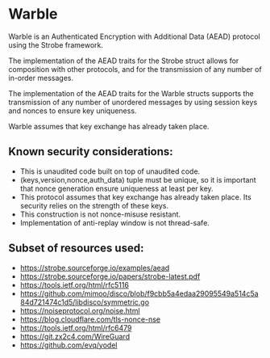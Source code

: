 # Warble

Warble is an Authenticated Encryption with Additional Data (AEAD) protocol 
using the Strobe framework. 

The implementation of the AEAD traits for the Strobe struct allows for composition with other protocols, and for the transmission of any number of in-order messages.

The implementation of the AEAD traits for the Warble structs supports
the transmission of any number of unordered messages by using session keys and
nonces to ensure key uniqueness. 

Warble assumes that key exchange has already taken place.

## Known security considerations:
- This is unaudited code built on top of unaudited code.
- (keys,version,nonce,auth_data) tuple must be unique, so it is important that nonce generation ensure uniqueness at least per key.
- This protocol assumes that key exchange has already taken place. Its security relies on the strength of these keys.
- This construction is not nonce-misuse resistant.
- Implementation of anti-replay window is not thread-safe.

## Subset of resources used:
- https://strobe.sourceforge.io/examples/aead
- https://strobe.sourceforge.io/papers/strobe-latest.pdf
- https://tools.ietf.org/html/rfc5116
- https://github.com/mimoo/disco/blob/f9cbb5a4edaa29095549a514c5a84d721474c1d5/libdisco/symmetric.go
- https://noiseprotocol.org/noise.html
- https://blog.cloudflare.com/tls-nonce-nse 
- https://tools.ietf.org/html/rfc6479
- https://git.zx2c4.com/WireGuard
- https://github.com/evq/yodel
